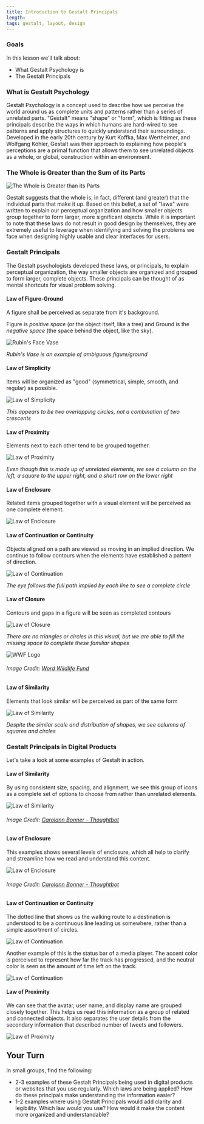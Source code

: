 ```yaml
---
title: Introduction to Gestalt Principals
length:
tags: gestalt, layout, design
---
```


### Goals

In this lesson we'll talk about:

* What Gestalt Psychology is
* The Gestalt Principals

### What is Gestalt Psychology

Gestalt Psychology is a concept used to describe how we perceive the world around us as complete units and patterns rather than a series of unrelated parts. "Gestalt" means "shape" or "form", which is fitting as these principals describe the ways in which humans are hard-wired to see patterns and apply structures to quickly understand their surroundings. Developed in the early 20th century by Kurt Koffka, Max Wertheimer, and Wolfgang Köhler, Gestalt was their approach to explaining how people's perceptions are a primal function that allows them to see unrelated objects as a whole, or global, construction within an environment.

### The Whole is Greater than the Sum of its Parts

![The Whole is Greater than its Parts](images/gestalt-example-5-2.png)

Gestalt suggests that the whole is, in fact, different (and greater) that the individual parts that make it up. Based on this belief, a set of "laws" were written to explain our perceptual organization and how smaller objects group together to form larger, more significant objects. While it is important to note that these laws do not result in good design by themselves, they are extremely useful to leverage when identifying and solving the problems we face when designing highly usable and clear interfaces for users.

### Gestalt Principals

The Gestalt psychologists developed these laws, or principals, to explain perceptual organization, the way smaller objects are organized and grouped to form larger, complete objects. These principals can be thought of as mental shortcuts for visual problem solving.

#### Law of Figure-Ground

A figure shall be perceived as separate from it's background.

Figure is _positive space_ (or the object itself, like a tree) and Ground is the _negative space_ (the space behind the object, like the sky).

![Rubin's Face Vase](images/rubin-face-vase.png)

_Rubin's Vase is an example of ambiguous figure/ground_

#### Law of Simplicity

Items will be organized as "good" (symmetrical, simple, smooth, and regular) as possible.

![Law of Simplicity](images/gestalt-example-6.png)

_This appears to be two overlapping circles, not a combination of two crescents_

#### Law of Proximity

Elements next to each other tend to be grouped together.

![Law of Proximity](images/gestalt-example-3.png)

_Even though this is made up of unrelated elements, we see a column on the left, a square to the upper right, and a short row on the lower right_

#### Law of Enclosure

Related items grouped together with a visual element will be perceived as one complete element.

![Law of Enclosure](images/gestalt-example-7.png)


#### Law of Continuation or Continuity

Objects aligned on a path are viewed as moving in an implied direction. We continue to follow contours when the elements have established a pattern of direction.

![Law of Continuation](images/gestalt-example-4.png)

_The eye follows the full path implied by each line to see a complete circle_

#### Law of Closure

Contours and gaps in a figure will be seen as completed contours

![Law of Closure](images/gestalt-example-1.png)

_There are no triangles or circles in this visual, but we are able to fill the missing space to complete these familiar shapes_


![WWF Logo](images/wwf_logo_panda.png)

###### *Image Credit: [Word Wildlife Fund](http://wwf.panda.org/)*

#### Law of Similarity

Elements that look similar will be perceived as part of the same form

![Law of Similarity](images/gestalt-example-2.png)

_Despite the similar scale and distribution of shapes, we see columns of squares and circles_

### Gestalt Principals in Digital Products

Let's take a look at some examples of Gestalt in action.

#### Law of Similarity

By using consistent size, spacing, and alignment, we see this group of icons as a complete set of options to choose from rather than unrelated elements.

![Law of Similarity](images/real-gestalt-example-1.png)

###### *Image Credit: [Carolann Bonner - Thoughtbot](https://robots.thoughtbot.com/gestalt-principles)*

#### Law of Enclosure

This examples shows several levels of enclosure, which all help to clarify and streamline how we read and understand this content.

![Law of Enclosure](images/real-gestalt-example-2.png)

###### *Image Credit: [Carolann Bonner - Thoughtbot](https://robots.thoughtbot.com/gestalt-principles)*


#### Law of Continuation or Continuity

The dotted line that shows us the walking route to a destination is understood to be a continuous line leading us somewhere, rather than a simple assortment of circles.

![Law of Continuation](images/real-gestalt-example-3.png)

Another example of this is the status bar of a media player. The accent color is perceived to represent how far the track has progressed, and the neutral color is seen as the amount of time left on the track.

![Law of Continuation](images/real-gestalt-example-4.png)

#### Law of Proximity

We can see that the avatar, user name, and display name are grouped closely together. This helps us read this information as a group of related and connected objects. It also separates the user details from the secondary information that described number of tweets and followers.

![Law of  Proximity](images/real-gestalt-example-5.png)



## Your Turn

In small groups, find the following:

* 2-3 examples of these Gestalt Principals being used in digital products or websites that you use regularly. Which laws are being applied? How do these principals make understanding the information easier?
* 1-2 examples where using Gestalt Principals would add clarity and legibility. Which law would you use? How would it make the content more organized and understandable?
